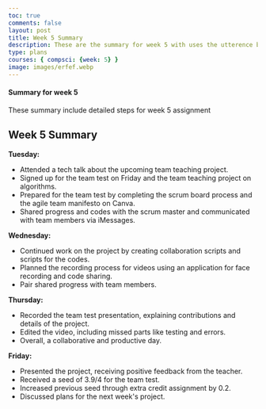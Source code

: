 ```yaml
---
toc: true
comments: false
layout: post
title: Week 5 Summary
description: These are the summary for week 5 with uses the utterence bot
type: plans
courses: { compsci: {week: 5} }
image: images/erfef.webp
---
```



#### Summary for week 5
These summary include detailed steps for week 5 assignment

## Week 5 Summary

**Tuesday:**
- Attended a tech talk about the upcoming team teaching project.
- Signed up for the team test on Friday and the team teaching project on algorithms.
- Prepared for the team test by completing the scrum board process and the agile team manifesto on Canva.
- Shared progress and codes with the scrum master and communicated with team members via iMessages.

**Wednesday:**
- Continued work on the project by creating collaboration scripts and scripts for the codes.
- Planned the recording process for videos using an application for face recording and code sharing.
- Pair shared progress with team members.

**Thursday:**
- Recorded the team test presentation, explaining contributions and details of the project.
- Edited the video, including missed parts like testing and errors.
- Overall, a collaborative and productive day.

**Friday:**
- Presented the project, receiving positive feedback from the teacher.
- Received a seed of 3.9/4 for the team test.
- Increased previous seed through extra credit assignment by 0.2.
- Discussed plans for the next week's project.
